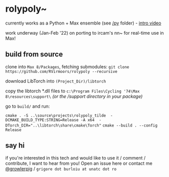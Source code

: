 # rolypoly~

currently works as a Python + Max ensemble (see [/py](/py) folder) - [intro video](https://youtu.be/UHBIzfc5DCI)

work underway (Jan-Feb '22) on porting to ircam's nn~ for real-time use in Max!

## build from source

clone into `Max 8/Packages`, fetching submodules: `git clone https://github.com/RVirmoors/rolypoly --recursive`

download LibTorch into `(Project_Dir)/libtorch`

copy the libtorch *.dll files to `c:\Program Files\Cycling '74\Max 8\resources\support\` *(or the /support directory in your package)*

go to `build/` and run:

`cmake . -S ..\source\projects\rolypoly_tilde  -DCMAKE_BUILD_TYPE:STRING=Release -A x64  -DTorch_DIR="..\libtorch\share\cmake\Torch"`
`cmake --build . --config Release`

## say hi

if you're interested in this tech and would like to use it / comment / contribute, I want to hear from you! Open an issue here or contact me [@growlerpig](https://twitter.com/growlerpig/) / `grigore dot burloiu at unatc dot ro`
